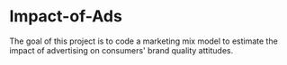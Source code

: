 # Impact-of-Ads
The goal of this project is to code a marketing mix model to estimate the impact of advertising on consumers' brand quality attitudes.
